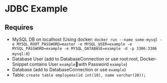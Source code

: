 # JDBC Example

## Requires

- MySQL DB on localhost (Using docker: `docker run --name some-mysql -e MYSQL_ROOT_PASSWORD=master -e MYSQL_USER=example -e MYSQL_PASSWORD=example -e MYSQL_DATABASE=example -d -p 3306:3306 mysql:8`)
- Database User (add to DatabaseConnection or use root:root, Docker-Snippet contains User `example`with Password `example`)
- Database (add to DatabaseConnection or use `example`)
- Table: `create table employees(id int(10), name varchar(20));` 

